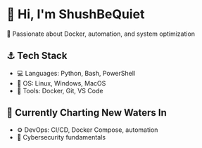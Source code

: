 # 🌊 Hi, I'm ShushBeQuiet

🐳 Passionate about Docker, automation, and system optimization

## ⚓ Tech Stack
- 💻 Languages: Python, Bash, PowerShell
- 🐧 OS: Linux, Windows, MacOS
- 🐋 Tools: Docker, Git, VS Code

## 🌱 Currently Charting New Waters In
- ⚙️ DevOps: CI/CD, Docker Compose, automation
- 🔐 Cybersecurity fundamentals
